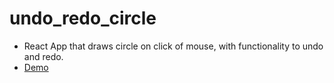 # undo_redo_circle

- React App that draws circle on click of mouse, with functionality to undo and redo.
- [Demo](https://melodious-khapse-9d2f8c.netlify.app/)

